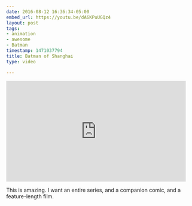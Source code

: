 ```yaml
---
date: 2016-08-12 16:36:34-05:00
embed_url: https://youtu.be/dA6KPuUGQz4
layout: post
tags:
- animation
- awesome
- Batman
timestamp: 1471037794
title: Batman of Shanghai
type: video

---
```

<iframe width="480" height="270" src="https://www.youtube.com/embed/dA6KPuUGQz4?feature=oembed" frameborder="0" allowfullscreen></iframe>

This is amazing. I want an entire series, and a companion comic, and a feature-length film.